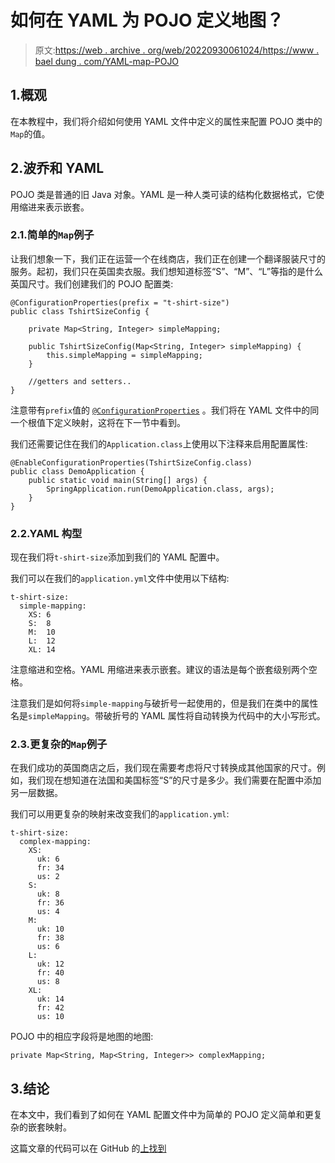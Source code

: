 # 如何在 YAML 为 POJO 定义地图？

> 原文:[https://web . archive . org/web/20220930061024/https://www . bael dung . com/YAML-map-POJO](https://web.archive.org/web/20220930061024/https://www.baeldung.com/yaml-map-pojo)

## 1.概观

在本教程中，我们将介绍如何使用 YAML 文件中定义的属性来配置 POJO 类中的`Map`的值。

## 2.波乔和 YAML

POJO 类是普通的旧 Java 对象。YAML 是一种人类可读的结构化数据格式，它使用缩进来表示嵌套。

### 2.1.简单的`Map`例子

让我们想象一下，我们正在运营一个在线商店，我们正在创建一个翻译服装尺寸的服务。起初，我们只在英国卖衣服。我们想知道标签“S”、“M”、“L”等指的是什么英国尺寸。我们创建我们的 POJO 配置类:

```
@ConfigurationProperties(prefix = "t-shirt-size")
public class TshirtSizeConfig {

    private Map<String, Integer> simpleMapping;

    public TshirtSizeConfig(Map<String, Integer> simpleMapping) {
        this.simpleMapping = simpleMapping;
    }

    //getters and setters..
} 
```

注意带有`prefix`值的 [`@ConfigurationProperties`](/web/20220524003218/https://www.baeldung.com/configuration-properties-in-spring-boot) 。我们将在 YAML 文件中的同一个根值下定义映射，这将在下一节中看到。

我们还需要记住在我们的`Application.class`上使用以下注释来启用配置属性:

```
@EnableConfigurationProperties(TshirtSizeConfig.class)
public class DemoApplication {
    public static void main(String[] args) {
        SpringApplication.run(DemoApplication.class, args);
    }
}
```

### 2.2.YAML 构型

现在我们将`t-shirt-size`添加到我们的 YAML 配置中。

我们可以在我们的`application.yml`文件中使用以下结构:

```
t-shirt-size:
  simple-mapping:
    XS: 6
    S:  8
    M:  10
    L:  12
    XL: 14
```

注意缩进和空格。YAML 用缩进来表示嵌套。建议的语法是每个嵌套级别两个空格。

注意我们是如何将`simple-mapping`与破折号一起使用的，但是我们在类中的属性名是`simpleMapping`。带破折号的 YAML 属性将自动转换为代码中的大小写形式。

### 2.3.更复杂的`Map`例子

在我们成功的英国商店之后，我们现在需要考虑将尺寸转换成其他国家的尺寸。例如，我们现在想知道在法国和美国标签“S”的尺寸是多少。我们需要在配置中添加另一层数据。

我们可以用更复杂的映射来改变我们的`application.yml`:

```
t-shirt-size:
  complex-mapping:
    XS:
      uk: 6
      fr: 34
      us: 2
    S:
      uk: 8
      fr: 36
      us: 4
    M:
      uk: 10
      fr: 38
      us: 6
    L:
      uk: 12
      fr: 40
      us: 8
    XL:
      uk: 14
      fr: 42
      us: 10 
```

POJO 中的相应字段将是地图的地图:

```
private Map<String, Map<String, Integer>> complexMapping;
```

## 3.结论

在本文中，我们看到了如何在 YAML 配置文件中为简单的 POJO 定义简单和更复杂的嵌套映射。

这篇文章的代码可以在 GitHub 的[上找到](https://web.archive.org/web/20220524003218/https://github.com/eugenp/tutorials/tree/master/spring-boot-modules/spring-boot-properties-3)